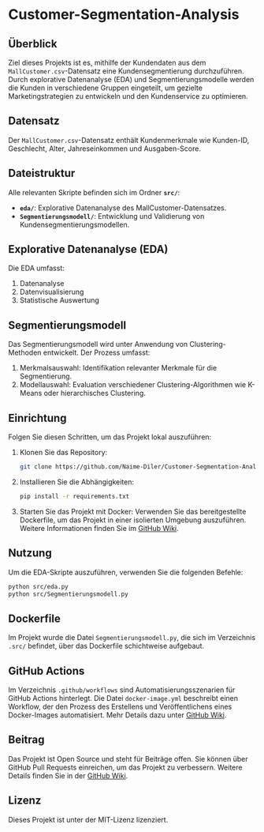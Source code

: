 # Customer-Segmentation-Analysis

## Überblick
Ziel dieses Projekts ist es, mithilfe der Kundendaten aus dem `MallCustomer.csv`-Datensatz eine Kundensegmentierung durchzuführen. Durch explorative Datenanalyse (EDA) und Segmentierungsmodelle werden die Kunden in verschiedene Gruppen eingeteilt, um gezielte Marketingstrategien zu entwickeln und den Kundenservice zu optimieren.

## Datensatz
Der `MallCustomer.csv`-Datensatz enthält Kundenmerkmale wie Kunden-ID, Geschlecht, Alter, Jahreseinkommen und Ausgaben-Score.

## Dateistruktur
Alle relevanten Skripte befinden sich im Ordner **`src/`**: 
- **`eda/`**: Explorative Datenanalyse des MallCustomer-Datensatzes.
- **`Segmentierungsmodell/`**: Entwicklung und Validierung von Kundensegmentierungsmodellen.

## Explorative Datenanalyse (EDA)
Die EDA umfasst:
1. Datenanalyse
2. Datenvisualisierung
3. Statistische Auswertung

## Segmentierungsmodell
Das Segmentierungsmodell wird unter Anwendung von Clustering-Methoden entwickelt. Der Prozess umfasst:
1. Merkmalsauswahl: Identifikation relevanter Merkmale für die Segmentierung.
2. Modellauswahl: Evaluation verschiedener Clustering-Algorithmen wie K-Means oder hierarchisches Clustering.

## Einrichtung
Folgen Sie diesen Schritten, um das Projekt lokal auszuführen:
1. Klonen Sie das Repository:
   ```bash
   git clone https://github.com/Naime-Diler/Customer-Segmentation-Analysis.git
   ```
2. Installieren Sie die Abhängigkeiten:
   ```bash
   pip install -r requirements.txt
   ```
3. Starten Sie das Projekt mit Docker:
   Verwenden Sie das bereitgestellte Dockerfile, um das Projekt in einer isolierten Umgebung auszuführen. Weitere Informationen finden Sie im [GitHub Wiki](https://github.com/Naime-Diler/Customer-Segmentation-Analysis/wiki).

## Nutzung
Um die EDA-Skripte auszuführen, verwenden Sie die folgenden Befehle:
```bash
python src/eda.py
python src/Segmentierungsmodell.py
```


## Dockerfile  
Im Projekt wurde die Datei `Segmentierungsmodell.py`, die sich im Verzeichnis `.src/` befindet, über das Dockerfile schichtweise aufgebaut.


## GitHub Actions
Im Verzeichnis `.github/workflows` sind Automatisierungsszenarien für GitHub Actions hinterlegt. Die Datei `docker-image.yml` beschreibt einen Workflow, der den Prozess des Erstellens und Veröffentlichens eines Docker-Images automatisiert. Mehr Details dazu unter [GitHub Wiki](https://github.com/Naime-Diler/Customer-Segmentation-Analysis/wiki).


## Beitrag
Das Projekt ist Open Source und steht für Beiträge offen. Sie können über GitHub Pull Requests einreichen, um das Projekt zu verbessern. Weitere Details finden Sie in der [GitHub Wiki](https://github.com/Naime-Diler/Customer-Segmentation-Analysis/wiki).

## Lizenz
Dieses Projekt ist unter der MIT-Lizenz lizenziert.
